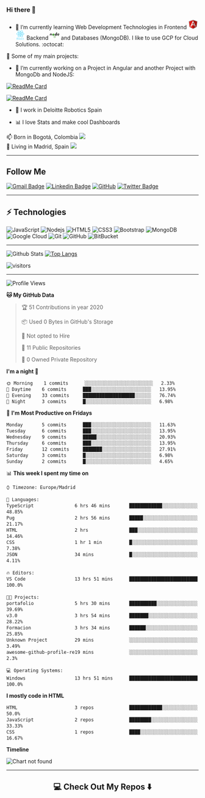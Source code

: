 ### Hi there 👋

- 🌱 I’m currently learning Web Development Technologies in Frontend <img src="https://raw.githubusercontent.com/devicons/devicon/master/icons/angularjs/angularjs-original.svg" alt="angular-js" width="25" height="25" />  <img src="https://raw.githubusercontent.com/devicons/devicon/master/icons/react/react-original-wordmark.svg" alt="react" width="25" height="25" /> Backend <img src="https://raw.githubusercontent.com/devicons/devicon/master/icons/nodejs/nodejs-original-wordmark.svg" alt="nodejs" width="25" height="25" />
 and Databases (MongoDB). I like to use GCP for Cloud Solutions. :octocat:

🚀 Some of my main projects:

- 🔭 I’m currently working on a Project in Angular and another Project with MongoDb and NodeJS:

[![ReadMe Card](https://github-readme-stats.vercel.app/api/pin/?username=minoveaz&repo=angular-web-portfolio)](https://github.com/minoveaz/angular-web-portfolio)

[![ReadMe Card](https://github-readme-stats.vercel.app/api/pin/?username=minoveaz&repo=node-app)](https://github.com/minoveaz/node-app)


-  🤖 I work in Deloitte Robotics Spain

- :bar_chart: I love Stats and make cool Dashboards

<p> 
📫  Born in Bogotá, Colombia <img src="https://image.flaticon.com/icons/svg/197/197575.svg" width="13"/>
<br>
📌  Living in Madrid, Spain <img src="https://image.flaticon.com/icons/svg/197/197593.svg" width="13"/>
</p>

<hr>

## Follow Me


[![Gmail Badge](https://img.shields.io/badge/-ing.miller.vega@gmail.com-c14438?style=flat-square&logo=Gmail&logoColor=white&link=mailto:ing.miller.vega@gmail.com)](mailto:ing.miller.vega@gmail.com)
[![Linkedin Badge](https://img.shields.io/badge/-minoveaz-blue?style=flat-square&logo=Linkedin&logoColor=white&link=https://www.linkedin.com/in/minoveaz/)](https://www.linkedin.com/in/minoveaz/)
[![GitHub](https://img.shields.io/badge/-GitHub-181717?style=flat-square&logo=github&logoColor=white&link=https://github.com/minoveaz)](https://github.com/minoveaz)
[![Twitter Badge](https://img.shields.io/badge/-@minoveaz-00acee?style=flat&logo=Twitter&logoColor=white)](https://twitter.com/intent/follow?screen_name=minoveaz "Follow on Twitter")

<hr>

## ⚡ Technologies

![JavaScript](https://img.shields.io/badge/-JavaScript-black?style=flat-square&logo=javascript)
![Nodejs](https://img.shields.io/badge/-Nodejs-black?style=flat-square&logo=Node.js)
![HTML5](https://img.shields.io/badge/-HTML5-E34F26?style=flat-square&logo=html5&logoColor=white)
![CSS3](https://img.shields.io/badge/-CSS3-1572B6?style=flat-square&logo=css3)
![Bootstrap](https://img.shields.io/badge/-Bootstrap-563D7C?style=flat-square&logo=bootstrap)
![MongoDB](https://img.shields.io/badge/-MongoDB-black?style=flat-square&logo=mongodb)
![Google Cloud](https://img.shields.io/badge/Google%20Cloud-black?style=flat-square&logo=google-cloud)
![Git](https://img.shields.io/badge/-Git-black?style=flat-square&logo=git)
![GitHub](https://img.shields.io/badge/-GitHub-181717?style=flat-square&logo=github)
![BitBucket](https://img.shields.io/badge/-BitBucket-darkblue?style=flat-square&logo=bitbucket)

<hr>

![Github Stats](https://github-readme-stats.vercel.app/api?username=minoveaz&count_private=true&show_icons=true)
[![Top Langs](https://github-readme-stats.vercel.app/api/top-langs/?username=minoveaz&layout=compact)](https://github.com/anuraghazra/github-readme-stats)

![visitors](https://visitor-badge.glitch.me/badge?page_id=minoveaz)

<hr>

<!--START_SECTION:waka-->
![Profile Views](http://img.shields.io/badge/Profile%20Views-101-blue)

**🐱 My GitHub Data** 

> 🏆 51 Contributions in year 2020
 > 
> 📦 Used 0 Bytes in GitHub's Storage 
 > 
> 🚫 Not opted to Hire
 > 
> 📜 11 Public Repositories 
 > 
> 🔑 0 Owned Private Repository 
 > 
**I'm a night 🦉** 

```text
🌞 Morning    1 commits      ░░░░░░░░░░░░░░░░░░░░░░░░░   2.33% 
🌆 Daytime    6 commits      ███░░░░░░░░░░░░░░░░░░░░░░   13.95% 
🌃 Evening    33 commits     ███████████████████░░░░░░   76.74% 
🌙 Night      3 commits      █░░░░░░░░░░░░░░░░░░░░░░░░   6.98%

```
📅 **I'm Most Productive on Fridays** 

```text
Monday       5 commits      ███░░░░░░░░░░░░░░░░░░░░░░   11.63% 
Tuesday      6 commits      ███░░░░░░░░░░░░░░░░░░░░░░   13.95% 
Wednesday    9 commits      █████░░░░░░░░░░░░░░░░░░░░   20.93% 
Thursday     6 commits      ███░░░░░░░░░░░░░░░░░░░░░░   13.95% 
Friday       12 commits     ███████░░░░░░░░░░░░░░░░░░   27.91% 
Saturday     3 commits      █░░░░░░░░░░░░░░░░░░░░░░░░   6.98% 
Sunday       2 commits      █░░░░░░░░░░░░░░░░░░░░░░░░   4.65%

```


📊 **This week I spent my time on** 

```text
⌚︎ Timezone: Europe/Madrid

💬 Languages: 
TypeScript               6 hrs 46 mins       ████████████░░░░░░░░░░░░░   48.85% 
Pug                      2 hrs 56 mins       █████░░░░░░░░░░░░░░░░░░░░   21.17% 
HTML                     2 hrs               ███░░░░░░░░░░░░░░░░░░░░░░   14.46% 
CSS                      1 hr 1 min          █░░░░░░░░░░░░░░░░░░░░░░░░   7.38% 
JSON                     34 mins             █░░░░░░░░░░░░░░░░░░░░░░░░   4.11%

🔥 Editors: 
VS Code                  13 hrs 51 mins      █████████████████████████   100.0%

🐱‍💻 Projects: 
portafolio               5 hrs 30 mins       ██████████░░░░░░░░░░░░░░░   39.69% 
v3.0                     3 hrs 54 mins       ███████░░░░░░░░░░░░░░░░░░   28.22% 
Formacion                3 hrs 34 mins       ██████░░░░░░░░░░░░░░░░░░░   25.85% 
Unknown Project          29 mins             ░░░░░░░░░░░░░░░░░░░░░░░░░   3.49% 
awesome-github-profile-re19 mins             ░░░░░░░░░░░░░░░░░░░░░░░░░   2.3%

💻 Operating Systems: 
Windows                  13 hrs 51 mins      █████████████████████████   100.0%

```

**I mostly code in HTML** 

```text
HTML                     3 repos             ████████████░░░░░░░░░░░░░   50.0% 
JavaScript               2 repos             ████████░░░░░░░░░░░░░░░░░   33.33% 
CSS                      1 repos             ████░░░░░░░░░░░░░░░░░░░░░   16.67%

```


**Timeline**

![Chart not found](https://github.com/minoveaz/minoveaz/blob/master/charts/bar_graph.png) 


<!--END_SECTION:waka-->

<hr>

<h2  align="center">💻 Check Out My Repos ⬇️ </h2>

<!--
**minoveaz/minoveaz** is a ✨ _special_ ✨ repository because its `README.md` (this file) appears on your GitHub profile.

Here are some ideas to get you started:

- 🔭 I’m currently working on ...

- 👯 I’m looking to collaborate on ...
- 🤔 I’m looking for help with ...
- 💬 Ask me about ...
- 📫 How to reach me: ...
- 😄 Pronouns: ...
- ⚡ Fun fact: ...
-->
